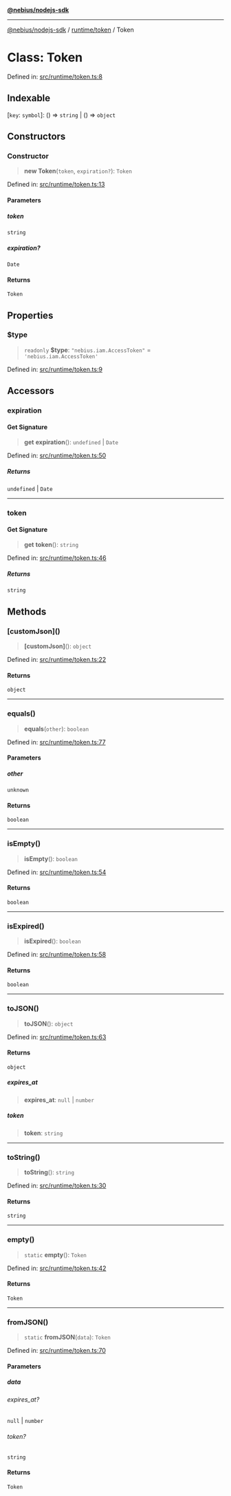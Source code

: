 [**@nebius/nodejs-sdk**](../../../README.md)

***

[@nebius/nodejs-sdk](../../../README.md) / [runtime/token](../README.md) / Token

# Class: Token

Defined in: [src/runtime/token.ts:8](https://github.com/nebius/nodejs-sdk/blob/a37d220b2851e3bf0d396cb03828d544f584df45/src/runtime/token.ts#L8)

## Indexable

\[`key`: `symbol`\]: () => `string` \| () => `object`

## Constructors

### Constructor

> **new Token**(`token`, `expiration?`): `Token`

Defined in: [src/runtime/token.ts:13](https://github.com/nebius/nodejs-sdk/blob/a37d220b2851e3bf0d396cb03828d544f584df45/src/runtime/token.ts#L13)

#### Parameters

##### token

`string`

##### expiration?

`Date`

#### Returns

`Token`

## Properties

### $type

> `readonly` **$type**: `"nebius.iam.AccessToken"` = `'nebius.iam.AccessToken'`

Defined in: [src/runtime/token.ts:9](https://github.com/nebius/nodejs-sdk/blob/a37d220b2851e3bf0d396cb03828d544f584df45/src/runtime/token.ts#L9)

## Accessors

### expiration

#### Get Signature

> **get** **expiration**(): `undefined` \| `Date`

Defined in: [src/runtime/token.ts:50](https://github.com/nebius/nodejs-sdk/blob/a37d220b2851e3bf0d396cb03828d544f584df45/src/runtime/token.ts#L50)

##### Returns

`undefined` \| `Date`

***

### token

#### Get Signature

> **get** **token**(): `string`

Defined in: [src/runtime/token.ts:46](https://github.com/nebius/nodejs-sdk/blob/a37d220b2851e3bf0d396cb03828d544f584df45/src/runtime/token.ts#L46)

##### Returns

`string`

## Methods

### \[customJson\]()

> **\[customJson\]**(): `object`

Defined in: [src/runtime/token.ts:22](https://github.com/nebius/nodejs-sdk/blob/a37d220b2851e3bf0d396cb03828d544f584df45/src/runtime/token.ts#L22)

#### Returns

`object`

***

### equals()

> **equals**(`other`): `boolean`

Defined in: [src/runtime/token.ts:77](https://github.com/nebius/nodejs-sdk/blob/a37d220b2851e3bf0d396cb03828d544f584df45/src/runtime/token.ts#L77)

#### Parameters

##### other

`unknown`

#### Returns

`boolean`

***

### isEmpty()

> **isEmpty**(): `boolean`

Defined in: [src/runtime/token.ts:54](https://github.com/nebius/nodejs-sdk/blob/a37d220b2851e3bf0d396cb03828d544f584df45/src/runtime/token.ts#L54)

#### Returns

`boolean`

***

### isExpired()

> **isExpired**(): `boolean`

Defined in: [src/runtime/token.ts:58](https://github.com/nebius/nodejs-sdk/blob/a37d220b2851e3bf0d396cb03828d544f584df45/src/runtime/token.ts#L58)

#### Returns

`boolean`

***

### toJSON()

> **toJSON**(): `object`

Defined in: [src/runtime/token.ts:63](https://github.com/nebius/nodejs-sdk/blob/a37d220b2851e3bf0d396cb03828d544f584df45/src/runtime/token.ts#L63)

#### Returns

`object`

##### expires\_at

> **expires\_at**: `null` \| `number`

##### token

> **token**: `string`

***

### toString()

> **toString**(): `string`

Defined in: [src/runtime/token.ts:30](https://github.com/nebius/nodejs-sdk/blob/a37d220b2851e3bf0d396cb03828d544f584df45/src/runtime/token.ts#L30)

#### Returns

`string`

***

### empty()

> `static` **empty**(): `Token`

Defined in: [src/runtime/token.ts:42](https://github.com/nebius/nodejs-sdk/blob/a37d220b2851e3bf0d396cb03828d544f584df45/src/runtime/token.ts#L42)

#### Returns

`Token`

***

### fromJSON()

> `static` **fromJSON**(`data`): `Token`

Defined in: [src/runtime/token.ts:70](https://github.com/nebius/nodejs-sdk/blob/a37d220b2851e3bf0d396cb03828d544f584df45/src/runtime/token.ts#L70)

#### Parameters

##### data

###### expires_at?

`null` \| `number`

###### token?

`string`

#### Returns

`Token`
